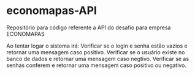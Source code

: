 # economapas-API
 Repositório para código referente a API do desafio para empresa ECONOMAPAS
 
 Ao tentar logar o sistema irá:
  Verificar se o login e senha estão vazios e retornar uma mensagem caso positivo.
  Verificar se o usuário existe no banco de dados e retornar uma mensagem caso negtivo.
  Verificar se as senhas conferem e retornar uma mensagem caso positivo ou negativo.
